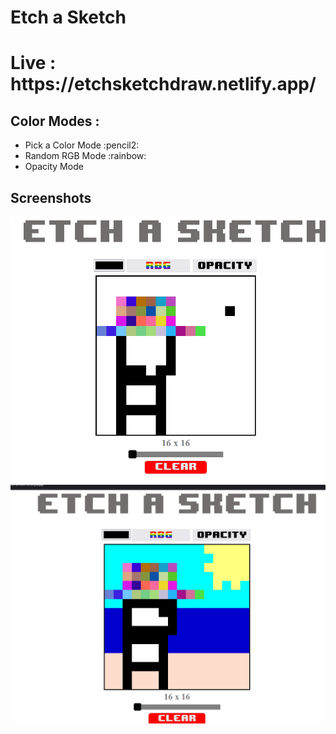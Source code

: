 
<h1> Etch a Sketch </h1>
<h1 >Live : https://etchsketchdraw.netlify.app/ </h1>

<h2> Color Modes : </h2>
<ul>
  <li>Pick a Color Mode :pencil2: </li>
  <li> Random RGB Mode :rainbow: </li>
  <li> Opacity Mode </li>
</ul>
<h2> Screenshots </h2>

![Art sample](https://github.com/MijackK/Etch-a-Sketch/blob/main/art1.PNG)
![Art sample](https://github.com/MijackK/Etch-a-Sketch/blob/main/art2.PNG)
